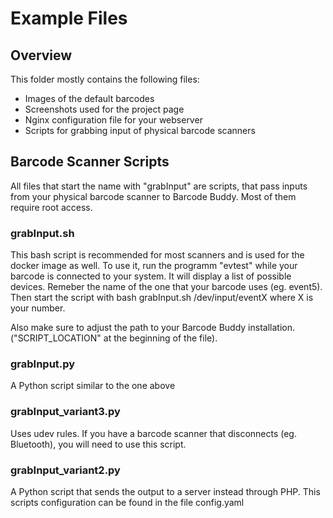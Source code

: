 # Example Files

## Overview

This folder mostly contains the following files:

* Images of the default barcodes
* Screenshots used for the project page
* Nginx configuration file for your webserver
* Scripts for grabbing input of physical barcode scanners

## Barcode Scanner Scripts

All files that start the name with "grabInput" are scripts, that pass inputs from your physical barcode scanner to Barcode Buddy. Most of them require root access.

### grabInput.sh

This bash script is recommended for most scanners and is used for the docker image as well. To use it, run the programm "evtest" while your barcode is connected to your system. It will display a list of possible devices. Remeber the name of the one that your barcode uses (eg. event5). Then start the script with bash grabInput.sh /dev/input/eventX where X is your number.

Also make sure to adjust the path to your Barcode Buddy installation. ("SCRIPT_LOCATION" at the beginning of the file).


### grabInput.py

A Python script similar to the one above


### grabInput_variant3.py

Uses udev rules. If you have a barcode scanner that disconnects (eg. Bluetooth), you will need to use this script.



### grabInput_variant2.py

A Python script that sends the output to a server instead through PHP. This scripts configuration can be found in the file config.yaml
